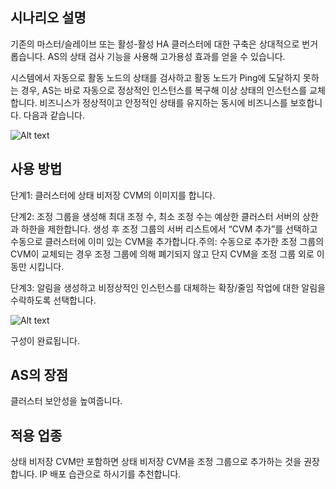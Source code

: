 
## 시나리오 설명

기존의 마스터/슬레이브 또는 활성-활성 HA 클러스터에 대한 구축은 상대적으로 번거롭습니다. AS의 상태 검사 기능을 사용해 고가용성 효과를 얻을 수 있습니다.

시스템에서 자동으로 활동 노드의 상태를 검사하고 활동 노드가 Ping에 도달하지 못하는 경우, AS는 바로 자동으로 정상적인 인스턴스를 복구해 이상 상태의 인스턴스를 교체합니다. 비즈니스가 정상적이고 안정적인 상태를 유지하는 동시에 비즈니스를 보호합니다.
다음과 같습니다.

![Alt text](https://mc.qcloudimg.com/static/img/b4553279b674477afa12c5109e09bf6f/04+%282%29.gif)

## 사용 방법

단계1: 클러스터에 상태 비저장 CVM의 이미지를 합니다.

단계2: 조정 그룹을 생성해 최대 조정 수, 최소 조정 수는 예상한 클러스터 서버의 상한과 하한을 제한합니다. 생성 후 조정 그룹의 서버 리스트에서 “CVM 추가”를 선택하고 수동으로 클러스터에 이미 있는 CVM을 추가합니다.주의: 수동으로 추가한 조정 그룹의 CVM이 교체되는 경우 조정 그룹에 의해 폐기되지 않고 단지 CVM을 조정 그룹 외로 이동만 시킵니다.

단계3: 알림을 생성하고 비정상적인 인스턴스를 대체하는 확장/줄임 작업에 대한 알림을 수락하도록 선택합니다.

![Alt text](https://mc.qcloudimg.com/static/img/ebee2c6fbcae2766d12ca046cdc75317/26.png)

구성이 완료됩니다.

## AS의 장점

클러스터 보안성을 높여줍니다.

## 적용 업종
상태 비저장 CVM만 포함하면 상태 비저장 CVM을 조정 그룹으로 추가하는 것을 권장합니다. IP 배포 습관으로 하시기를 추천합니다.

